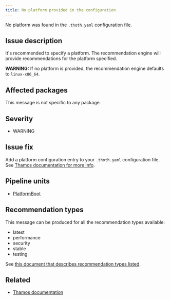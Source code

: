 ```yaml
---
title: No platform provided in the configuration
---
```


No platform was found in the ``.thoth.yaml`` configuration file.

## Issue description

It's recommended to specify a platform. The recommendation engine will provide
recommendations for the platform specified.

**WARNING:** If no platform is provided, the recommendation engine defaults to
``linux-x86_64``.

## Affected packages

This message is not specific to any package.

## Severity

 * WARNING

## Issue fix

Add a platform configuration entry to your ``.thoth.yaml`` configuration file.
See [Thamos documentation for more info][1].

## Pipeline units

 * [PlatformBoot](https://thoth-station.ninja/docs/developers/adviser/thoth.adviser.boots.html#thoth.adviser.boots.PlatformBoot)

## Recommendation types

This message can be produced for all the recommendation types available:

 * latest
 * performance
 * security
 * stable
 * testing

See [this document that describes recommendation types
listed](http://thoth-station.ninja/recommendation-types).

## Related

 * [Thamos documentation][1]

[1]: https://thoth-station.ninja/docs/developers/thamos/index.html
